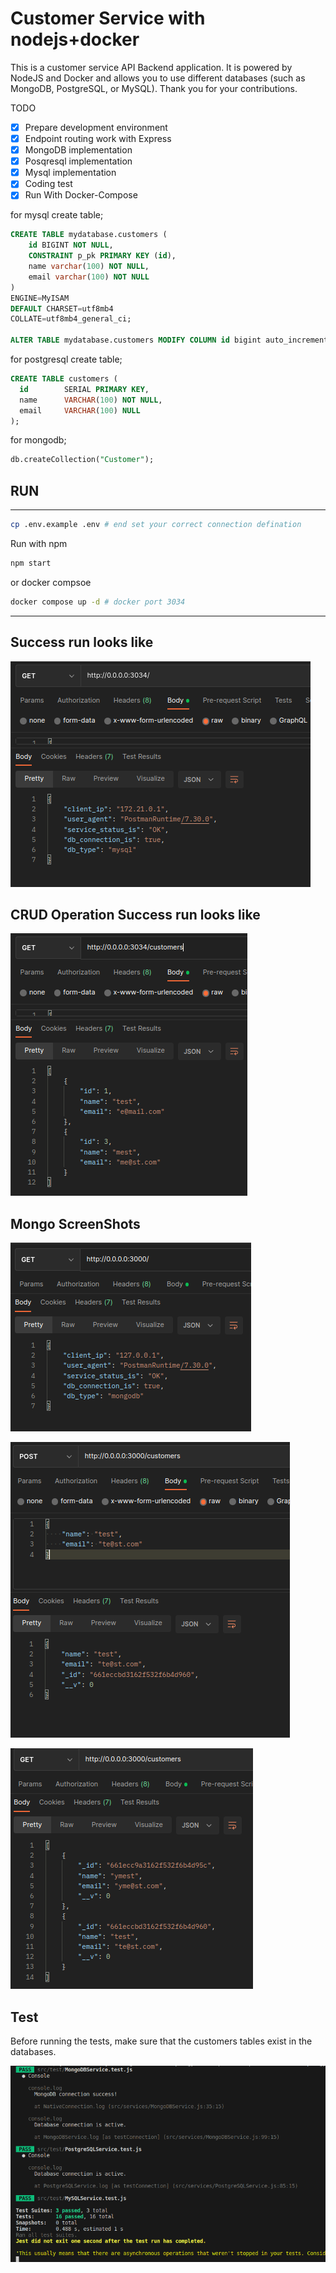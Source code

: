 
# Customer Service with nodejs+docker 

This is a customer service API Backend application. It is powered by NodeJS and Docker and allows you to use different databases (such as MongoDB, PostgreSQL, or MySQL). Thank you for your contributions.

TODO

- [x] Prepare development environment
- [x] Endpoint routing work with Express
- [x] MongoDB implementation
- [x] Posqresql implementation
- [x] Mysql implementation
- [x] Coding test
- [x] Run With Docker-Compose

for mysql create table;
``` sql
CREATE TABLE mydatabase.customers (
	id BIGINT NOT NULL,
	CONSTRAINT p_pk PRIMARY KEY (id),
	name varchar(100) NOT NULL,
	email varchar(100) NOT NULL
)
ENGINE=MyISAM 
DEFAULT CHARSET=utf8mb4
COLLATE=utf8mb4_general_ci;

ALTER TABLE mydatabase.customers MODIFY COLUMN id bigint auto_increment NOT NULL;
```


for postgresql create table;
``` sql
CREATE TABLE customers (
  id        SERIAL PRIMARY KEY,
  name      VARCHAR(100) NOT NULL,
  email  	VARCHAR(100) NULL
);
```

for mongodb;
``` sql
db.createCollection("Customer");
```

## RUN
---------------------
``` bash
cp .env.example .env # end set your correct connection defination
```
Run with npm
``` bash
npm start
```
or docker compsoe
``` bash
docker compose up -d # docker port 3034
```
---------------------

## Success run looks like

![screenshot](./docs/success_run_main.png)

## CRUD Operation Success run looks like

![screenshot](./docs/list.png)

## Mongo ScreenShots
![screenshot](./docs/mongo_driver.png)

![screenshot](./docs/mongo_post.png)

![screenshot](./docs/mongo_list.png)

## Test
Before running the tests, make sure that the customers tables exist in the databases.

![screenshot](./docs/test_result.png)

